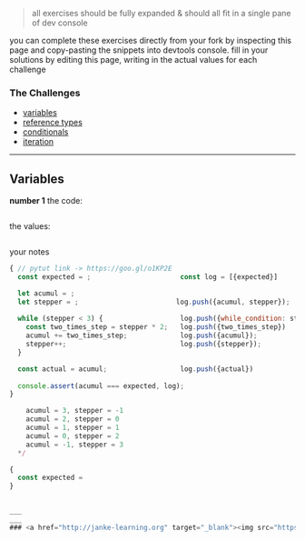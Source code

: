 > all exercises should be fully expanded & should all fit in a single pane of dev console

you can complete these exercises directly from your fork by inspecting this page and copy-pasting the snippets into devtools console. fill in your solutions by editing this page, writing in the actual values for each challenge

### The Challenges
* [variables](#variables)  
* [reference types](#reference-types)  
* [conditionals](#conditionals)  
* [iteration](#iteration)

---

## Variables

**number 1**
the code:
```js

```
the values:
```
```
your notes






```js
{ // pytut link -> https://goo.gl/o1KP2E
  const expected = ;                      const log = [{expected}]

  let acumul = ;             
  let stepper = ;                        log.push({acumul, stepper});
    
  while (stepper < 3) {                   log.push({while_condition: stepper<3});
    const two_times_step = stepper * 2;   log.push({two_times_step})
    acumul += two_times_step;             log.push({acumul});
    stepper++;                            log.push({stepper});
  }

  const actual = acumul;                  log.push({actual})
  
  console.assert(acumul === expected, log);
}

    acumul = 3, stepper = -1
    acumul = 2, stepper = 0
    acumul = 1, stepper = 1
    acumul = 0, stepper = 2
    acumul = -1, stepper = 3
  */

{
  const expected = 
}


___
___
### <a href="http://janke-learning.org" target="_blank"><img src="https://user-images.githubusercontent.com/18554853/50098409-22575780-021c-11e9-99e1-962787adaded.png" width="40" height="40"></img> Janke Learning</a>
